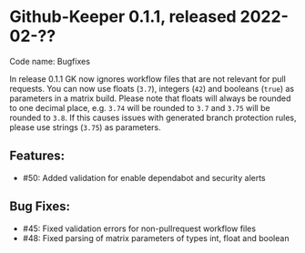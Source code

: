 # Github-Keeper 0.1.1, released 2022-02-??

Code name: Bugfixes

In release 0.1.1 GK now ignores workflow files that are not relevant for pull requests. You can now use floats (`3.7`),
integers (`42`) and booleans (`true`) as parameters in a matrix build. Please note that floats will always be rounded to
one decimal place, e.g. `3.74` will be rounded to `3.7` and `3.75` will be rounded to `3.8`. If this causes issues with
generated branch protection rules, please use strings (`3.75`) as parameters.

## Features:

* #50: Added validation for enable dependabot and security alerts

## Bug Fixes:

* #45: Fixed validation errors for non-pullrequest workflow files
* #48: Fixed parsing of matrix parameters of types int, float and boolean
